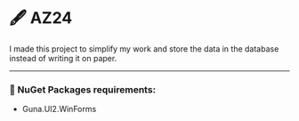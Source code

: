 # :fountain_pen: AZ24
I made this project to simplify my work and store the data in the database instead of writing it on paper.


---

### :jigsaw: NuGet Packages requirements:
- Guna.UI2.WinForms
